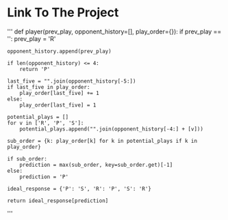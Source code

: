 # Link To The Project
'''
    def player(prev_play, opponent_history=[], play_order={}):
    if prev_play == '':
        prev_play = 'R'
    
    opponent_history.append(prev_play)
    
    if len(opponent_history) <= 4:
        return 'P'
    
    last_five = "".join(opponent_history[-5:])
    if last_five in play_order:
        play_order[last_five] += 1
    else:
        play_order[last_five] = 1

    potential_plays = []
    for v in ['R', 'P', 'S']:
        potential_plays.append("".join(opponent_history[-4:] + [v]))

    sub_order = {k: play_order[k] for k in potential_plays if k in play_order}
    
    if sub_order:
        prediction = max(sub_order, key=sub_order.get)[-1]
    else:
        prediction = 'P'

    ideal_response = {'P': 'S', 'R': 'P', 'S': 'R'}
    
    return ideal_response[prediction]

'''
